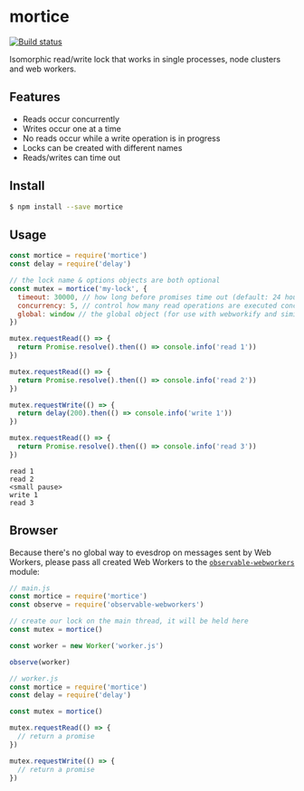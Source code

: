 # mortice

[![Build status](https://travis-ci.org/achingbrain/mortice.svg?branch=master)](https://travis-ci.org/achingbrain/mortice.svg?branch=master)

Isomorphic read/write lock that works in single processes, node clusters and web workers.

## Features

- Reads occur concurrently
- Writes occur one at a time
- No reads occur while a write operation is in progress
- Locks can be created with different names
- Reads/writes can time out

## Install

```sh
$ npm install --save mortice
```

## Usage

```javascript
const mortice = require('mortice')
const delay = require('delay')

// the lock name & options objects are both optional
const mutex = mortice('my-lock', {
  timeout: 30000, // how long before promises time out (default: 24 hours)
  concurrency: 5, // control how many read operations are executed concurrently (default: Infinity),
  global: window // the global object (for use with webworkify and similar) (default: global)
})

mutex.requestRead(() => {
  return Promise.resolve().then(() => console.info('read 1'))
})

mutex.requestRead(() => {
  return Promise.resolve().then(() => console.info('read 2'))
})

mutex.requestWrite(() => {
  return delay(200).then(() => console.info('write 1'))
})

mutex.requestRead(() => {
  return Promise.resolve().then(() => console.info('read 3'))
})
```

```
read 1
read 2
<small pause>
write 1
read 3
```

## Browser

Because there's no global way to evesdrop on messages sent by Web Workers, please pass all created Web Workers to the [`observable-webworkers`](https://npmjs.org/package/observable-webworkers) module:

```javascript
// main.js
const mortice = require('mortice')
const observe = require('observable-webworkers')

// create our lock on the main thread, it will be held here
const mutex = mortice()

const worker = new Worker('worker.js')

observe(worker)
```

```javascript
// worker.js
const mortice = require('mortice')
const delay = require('delay')

const mutex = mortice()

mutex.requestRead(() => {
  // return a promise
})

mutex.requestWrite(() => {
  // return a promise
})
```
